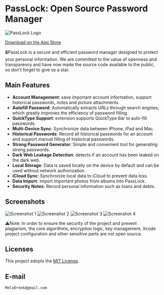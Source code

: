 # PassLock: Open Source Password Manager

![PassLock Logo](https://is1-ssl.mzstatic.com/image/thumb/Purple221/v4/71/22/34/712234a9-7089-a1fc-841b-594cd98b0c15/AppIcon-0-0-1x_U007epad-0-0-85-220.png/100x100bb.jpg)

[Download on the App Store](https://apps.apple.com/app/id1669178334)

🔒PassLock is a secure and efficient password manager designed to protect your personal information. We are committed to the value of openness and transparency and have now made the source code available to the public, so don't forget to give us a star.

## Main Features

- **Account Management**: save important account information, support historical passwords, notes and picture attachments.
- **Autofill Password**: Automatically extracts URLs through search engines, which greatly improves the efficiency of password filling.
- **QuickType Support**: extension supports QuickType Bar to auto-fill passwords.
- **Multi-Device Sync**: Synchronize data between iPhone, iPad and Mac.
- **Historical Passwords**: Record all historical passwords for an account and support manual filling of historical passwords.
- **Strong Password Generator**: Simple and convenient tool for generating strong passwords.
- **Dark Web Leakage Detection**: detects if an account has been leaked on the dark web.
- **Local Storage**: Data is saved locally on the device by default and can be used without network authorization.
- **iCloud Sync**: Synchronize local data to iCloud to prevent data loss.
- **Data Import**: Import important photos from albums into PassLock.
- **Security Notes**: Record personal information such as loans and debts.

## Screenshots

![Screenshot 1](https://is1-ssl.mzstatic.com/image/thumb/PurpleSource221/v4/6b/9a/cc/6b9acc12-ce92-e74e-2cf1-4d8afc8035c5/d2011d4d-8adf-4657-b777-f9aa7d923557_1.png/626x0w.webp)
![Screenshot 2](https://is1-ssl.mzstatic.com/image/thumb/PurpleSource221/v4/d4/d7/be/d4d7befd-2cd0-38c9-4203-6431d555500d/236d1205-be46-4163-a76d-3e2df92caad3_2.png/626x0w.webp)
![Screenshot 3](https://is1-ssl.mzstatic.com/image/thumb/PurpleSource211/v4/97/52/8c/97528c1e-582a-0839-8679-6c405763e7de/f3314cd6-4510-4075-91e4-0adbd0b86741_5.png/626x0w.webp)
![Screenshot 4](https://is1-ssl.mzstatic.com/image/thumb/PurpleSource221/v4/3f/dd/5d/3fdd5d8c-d152-113a-f854-1e4fab9115f0/c4f2a8db-66ff-43ff-b756-22d0c41e6034_6.png/626x0w.webp)

⚠️Note: In order to ensure the security of the project and prevent plagiarism, the core algorithms, encryption logic, key management, Xcode project configuration and other sensitive parts are not open source.

## Licenses

This project adopts the [MIT License](./LICENSE).

## E-mail

```bash
MeloDreek@gmail.com
